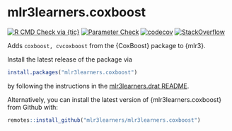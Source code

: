 # mlr3learners.coxboost

<!-- badges: start -->

[![R CMD Check via {tic}](https://github.com/mlr3learners/mlr3learners.coxboost/workflows/R%20CMD%20Check%20via%20{tic}/badge.svg?branch=master)](https://github.com/mlr3learners/mlr3learners.coxboost/actions)
[![Parameter Check](https://github.com/mlr3learners/mlr3learners.coxboost/workflows/Parameter%20Check/badge.svg?branch=master)](https://github.com/mlr3learners/mlr3learners.coxboost/actions)
[![codecov](https://codecov.io/gh/mlr3learners/mlr3learners.coxboost/branch/master/graph/badge.svg)](https://codecov.io/gh/mlr3learners/mlr3learners.coxboost)
[![StackOverflow](https://img.shields.io/badge/stackoverflow-mlr3-orange.svg)](https://stackoverflow.com/questions/tagged/mlr3)

<!-- badges: end -->

Adds `coxboost, cvcoxboost` from the {CoxBoost} package to {mlr3}.

Install the latest release of the package via

```r
install.packages("mlr3learners.coxboost")
```

by following the instructions in the [mlr3learners.drat README](https://github.com/mlr3learners/mlr3learners.drat).

Alternatively, you can install the latest version of {mlr3learners.coxboost} from Github with:

```r
remotes::install_github("mlr3learners/mlr3learners.coxboost")
```
